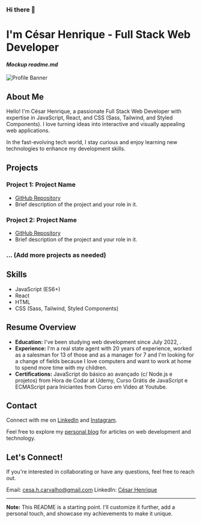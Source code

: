 ### Hi there 👋

# I'm César Henrique - Full Stack Web Developer 
#### *Mockup readme.md*

![Profile Banner](https://github.com/doncsar.png)

## About Me

Hello! I'm César Henrique, a passionate Full Stack Web Developer with expertise in JavaScript, React, and CSS (Sass, Tailwind, and Styled Components). I love turning ideas into interactive and visually appealing web applications.

In the fast-evolving tech world, I stay curious and enjoy learning new technologies to enhance my development skills.

## Projects

### Project 1: Project Name
- [GitHub Repository](link_to_repo)
- Brief description of the project and your role in it.

### Project 2: Project Name
- [GitHub Repository](link_to_repo)
- Brief description of the project and your role in it.

### ... (Add more projects as needed)

## Skills

- JavaScript (ES6+)
- React
- HTML
- CSS (Sass, Tailwind, Styled Components)

## Resume Overview

- **Education:** I've been studying web development since July 2022, . 
- **Experience:** I'm a real state agent with 20 years of experience, worked as a salesman for 13 of those and as a manager for 7 and I'm looking for a change of fields because I love computers and want to work at home to spend more time with my children.
- **Certifications:** JavaScript do básico ao avançado (c/ Node.js e projetos) from Hora de Codar at Udemy, Curso Grátis de JavaScript e ECMAScript para Iniciantes from Curso em Video at Youtube.


## Contact

Connect with me on [LinkedIn](https://www.linkedin.com/in/c%C3%A9sar-henrique-carvalho-b59722a3/) and [Instagram](https://www.instagram.com/cesar.h.carvalho/).

Feel free to explore my [personal blog](link_to_blog) for articles on web development and technology.

## Let's Connect!

If you're interested in collaborating or have any questions, feel free to reach out.

Email: cesa.h.carvalho@gmail.com
LinkedIn: [César Henrique](https://www.linkedin.com/in/c%C3%A9sar-henrique-carvalho-b59722a3/)

---

**Note:** This README is a starting point. I'll customize it further, add a personal touch, and showcase my achievements to make it unique.


<!--
**doncsar/doncsar** is a ✨ _special_ ✨ repository because its `README.md` (this file) appears on your GitHub profile.

Here are some ideas to get you started:

- 🔭 I’m currently working on ...
- 🌱 I’m currently learning ...
- 👯 I’m looking to collaborate on ...
- 🤔 I’m looking for help with ...
- 💬 Ask me about ...
- 📫 How to reach me: ...
- 😄 Pronouns: ...
- ⚡ Fun fact: ...
-->
